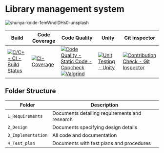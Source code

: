 # Library management system

![shunya-koide-1emWndlDHs0-unsplash](https://user-images.githubusercontent.com/61780164/114907435-b0699a00-9e38-11eb-9f22-230c87f905f4.jpg)

Build | Code Coverage | Code Quality | Unity | Git Inspector
|---------|------------|------------|-----------|----------------
[![C/C++ CI - Build Status](https://github.com/Rahul1656/Stepin/actions/workflows/c-cpp.yml/badge.svg)](https://github.com/Rahul1656/Stepin/actions/workflows/c-cpp.yml)|[![CI-Coverage](https://github.com/Rahul1656/Stepin/actions/workflows/gcov.yml/badge.svg)](https://github.com/Rahul1656/Stepin/actions/workflows/gcov.yml)|[![Code Quality - Static Code - Cppcheck](https://github.com/Rahul1656/Stepin/actions/workflows/cppcheck.yml/badge.svg)](https://github.com/Rahul1656/Stepin/actions/workflows/cppcheck.yml)  [![Valgrind](https://github.com/Rahul1656/Stepin/actions/workflows/Valgrind.yml/badge.svg)](https://github.com/Rahul1656/Stepin/actions/workflows/Valgrind.yml)   | [![Unit Testing - Unity](https://github.com/Rahul1656/Stepin/actions/workflows/unity.yml/badge.svg)](https://github.com/Rahul1656/Stepin/actions/workflows/unity.yml) | [![Contribution Check - Git Inspector](https://github.com/Rahul1656/Stepin/actions/workflows/gitinspector.yml/badge.svg)](https://github.com/Rahul1656/Stepin/actions/workflows/gitinspector.yml)


## Folder Structure
Folder             | Description
-------------------| -----------------------------------------
`1_Requirements`   | Documents detailing requirements and research
`2_Design`         | Documents specifying design details
`3_Implementation` | All code and documentation
`4_Test_plan`      | Documents with test plans and procedures
